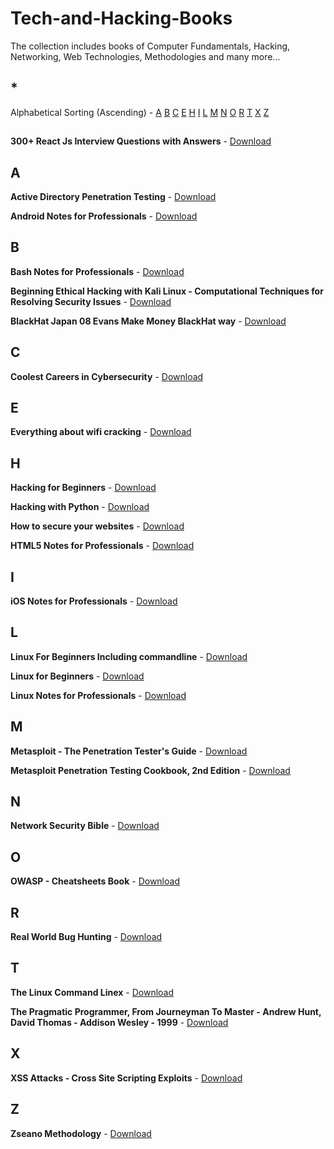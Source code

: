 # Tech-and-Hacking-Books
The collection includes books of Computer Fundamentals, Hacking, Networking, Web Technologies, Methodologies and many more...

## *
Alphabetical Sorting (Ascending) -
[A](https://github.com/aryavartx/tech-and-hacking-books/blob/main/README.md#a)
[B](https://github.com/aryavartx/tech-and-hacking-books/blob/main/README.md#b)
[C](https://github.com/aryavartx/tech-and-hacking-books/blob/main/README.md#c)
[E](https://github.com/aryavartx/tech-and-hacking-books/blob/main/README.md#e)
[H](https://github.com/aryavartx/tech-and-hacking-books/blob/main/README.md#h)
[I](https://github.com/aryavartx/tech-and-hacking-books/blob/main/README.md#i)
[L](https://github.com/aryavartx/tech-and-hacking-books/blob/main/README.md#l)
[M](https://github.com/aryavartx/tech-and-hacking-books/blob/main/README.md#m)
[N](https://github.com/aryavartx/tech-and-hacking-books/blob/main/README.md#n)
[O](https://github.com/aryavartx/tech-and-hacking-books/blob/main/README.md#o)
[R](https://github.com/aryavartx/tech-and-hacking-books/blob/main/README.md#r)
[T](https://github.com/aryavartx/tech-and-hacking-books/blob/main/README.md#t)
[X](https://github.com/aryavartx/tech-and-hacking-books/blob/main/README.md#x)
[Z](https://github.com/aryavartx/tech-and-hacking-books/blob/main/README.md#z)

## #

__300+ React Js Interview Questions with Answers__ - [Download](https://www.mediafire.com/file/8m8uyfai3wfkx4m/300%252B_React_Js_Interview_Questions_with_Answers.pdf)

## A

__Active Directory Penetration Testing__ - [Download](https://www.mediafire.com/file/ptutakjagazsz3l/Active_Directory_Penetration_Testing.pdf)

__Android Notes for Professionals__ - [Download](https://www.mediafire.com/file/77jeap9nsmiivz1/Android_Notes_For_Professionals.pdf)

## B

__Bash Notes for Professionals__ - [Download](https://www.mediafire.com/file/q0havo82p05vvlo/Bash_Notes_For_Professionals.pdf)

__Beginning Ethical Hacking with Kali Linux - Computational Techniques for Resolving Security Issues__ - [Download](https://www.mediafire.com/file/okgf5haltisifms/Beginning_Ethical_Hacking_with_Kali_Linux_-_Computational_Techniques_for_Resolving_Security_Issues.pdf)

__BlackHat Japan 08 Evans Make Money BlackHat way__ - [Download](https://www.mediafire.com/file/ztrvvoycmicqeq3/BlackHat_Japan_08_Evans_Make_Money_BlackHat_way.pdf)

## C

__Coolest Careers in Cybersecurity__ - [Download](https://www.mediafire.com/file/4mvt9jy8kf6edc4/Coolest_Careers_in_Cybersecurity.pdf)

## E

__Everything about wifi cracking__ - [Download](https://www.mediafire.com/file/lufl7o6hqdks4gu/Everything_about_wifi_cracking.pdf)

## H

__Hacking for Beginners__ - [Download](https://www.mediafire.com/file/vf7v3ys05mpnegv/Hacking_For_Beginners.pdf)

__Hacking with Python__ - [Download](https://www.mediafire.com/file/g8qmxd1k3fembaz/Hacking_With_Python.pdf)

__How to secure your websites__ - [Download](https://www.mediafire.com/file/xr429uicnrqs89d/How_to_secure_your_Websites.pdf)

__HTML5 Notes for Professionals__ - [Download](https://www.mediafire.com/file/ybcnboe03rm3b4s/HTML5_Notes_For_Professionals.pdf)

## I

__iOS Notes for Professionals__ - [Download](https://www.mediafire.com/file/urv8woo04ro5yx7/iOS_Notes_For_Professionals.pdf)

## L

__Linux For Beginners Including commandline__ - [Download](https://www.mediafire.com/file/sy2irjj0eai10b6/Linux_For_Beginners_Including_commandline.pdf)

__Linux for Beginners__ - [Download](https://www.mediafire.com/file/wavel0v685sjtuv/Linux_for_beginners.pdf)

__Linux Notes for Professionals__ - [Download](https://www.mediafire.com/file/j1pmw0ybsts7igo/Linux_Notes_For_Professionals.pdf)

## M

__Metasploit - The Penetration Tester's Guide__ - [Download](https://www.mediafire.com/file/7vcg2ur1abtur19/Metasploit_-_The_Penetration_Tester%2527s_Guide.pdf)

__Metasploit Penetration Testing Cookbook, 2nd Edition__ - [Download](https://www.mediafire.com/file/iovjk3ouawj7o5s/Metasploit_Penetration_Testing_Cookbook_-_2nd_Edition.pdf)

## N

__Network Security Bible__ - [Download](https://www.mediafire.com/file/vnjgnedr843ojsh/Network_Security_Bible.pdf)

## O

__OWASP - Cheatsheets Book__ - [Download](https://www.mediafire.com/file/ikj3thdt6336q19/OWASP_-_Cheatsheets_Book.pdf)

## R

__Real World Bug Hunting__ - [Download](https://www.mediafire.com/file/gea5dadh8kojzan/Real_World_Bug_Hunting.pdf)

## T

__The Linux Command Linex__ - [Download](https://www.mediafire.com/file/cvlhywvg5jc3dpt/The_Linux_Command_Linex)

__The Pragmatic Programmer, From Journeyman To Master - Andrew Hunt, David Thomas - Addison Wesley - 1999__ - [Download](https://www.mediafire.com/file/m6dlnpo828z7kzk/The_Pragmatic_Programmer%252C_From_Journeyman_To_Master_-_Andrew_Hunt%252C_David_Thomas_-_Addison_Wesley_-_1999.pdf)

## X

__XSS Attacks - Cross Site Scripting Exploits__ - [Download](https://www.mediafire.com/file/x52vt8hdky9a7nv/XSS_Attacks_-_Cross_Site_Scripting_Exploits_an.pdf)

## Z

__Zseano Methodology__ - [Download](https://www.mediafire.com/file/ep21f1p7pf94k2h/Zseanos_Methodology.pdf)

